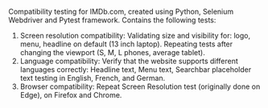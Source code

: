 Compatibility testing for IMDb.com, created using Python, Selenium Webdriver and Pytest framework. Contains the following tests:
1. Screen resolution compatibility:
Validating size and visibility for: logo, menu, headline on default (13 inch laptop).
Repeating tests after changing the viewport (S, M, L phones, average tablet).
2. Language compatibility:
Verify that the website supports different languages correctly:
Headline text, Menu text, Searchbar placeholder text testing in English, French, and German.
3. Browser compatibility:
Repeat Screen Resolution test (originally done on Edge), on Firefox and Chrome.

